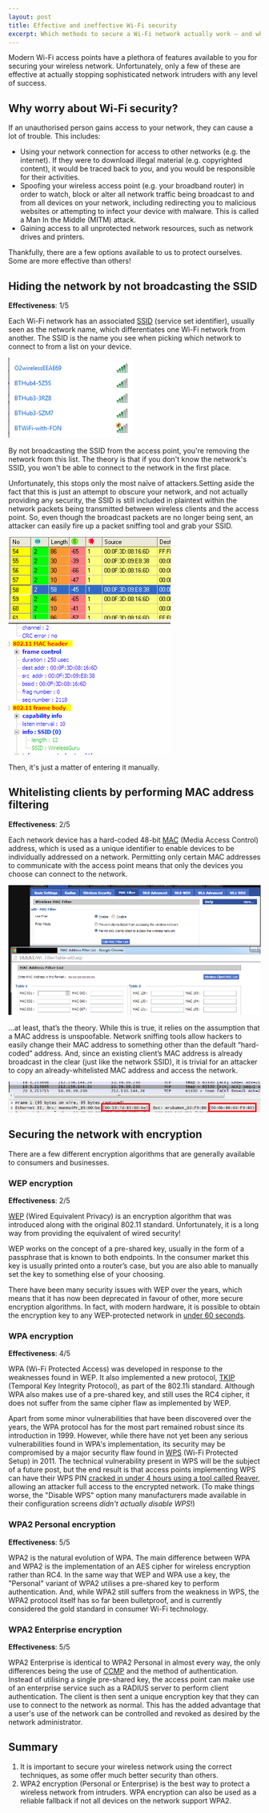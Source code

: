 ```yaml
---
layout: post
title: Effective and ineffective Wi-Fi security
excerpt: Which methods to secure a Wi-Fi network actually work — and which are just bumps on the road to an attacker gaining full access to your private network?
---
```


Modern Wi-Fi access points have a plethora of features available to you for securing your wireless network. Unfortunately, only a few of these are effective at actually stopping sophisticated network intruders with any level of success.

## Why worry about Wi-Fi security?

If an unauthorised person gains access to your network, they can cause a lot of trouble. This includes:

* Using your network connection for access to other networks (e.g. the internet). If they were to download illegal material (e.g. copyrighted content), it would be traced back to *you*, and you would be responsible for their activities.
* Spoofing your wireless access point (e.g. your broadband router) in order to watch, block or alter all network traffic being broadcast to and from all devices on your network, including redirecting you to malicious websites or attempting to infect your device with malware. This is called a Man In the Middle (MITM) attack.
* Gaining access to all unprotected network resources, such as network drives and printers.

Thankfully, there are a few options available to us to protect ourselves. Some are more effective than others!

## Hiding the network by not broadcasting the SSID

**Effectiveness**: 1/5

Each Wi-Fi network has an associated [SSID](http://www.webopedia.com/TERM/S/SSID.html) (service set identifier), usually seen as the network name, which differentiates one Wi-Fi network from another. The SSID is the name you see when picking which network to connect to from a list on your device.

![SSIDs](assets/images/SSIDs.png)

By not broadcasting the SSID from the access point, you're removing the network from this list. The theory is that if you don't know the network's SSID, you won't be able to connect to the network in the first place.

Unfortunately, this stops only the most naïve of attackers.Setting aside the fact that this is just an attempt to obscure your network, and not actually providing any security, the SSID is still included in plaintext within the network packets being transmitted between wireless clients and the access point. So, even though the broadcast packets are no longer being sent, an attacker can easily fire up a packet sniffing tool and grab your SSID.

![Hidden SSID](assets/images/hidden-SSID.png)

Then, it's just a matter of entering it manually.

## Whitelisting clients by performing MAC address filtering

**Effectiveness**: 2/5

Each network device has a hard-coded 48-bit [MAC](https://en.wikipedia.org/wiki/MAC_address) (Media Access Control) address, which is used as a unique identifier to enable devices to be individually addressed on a network. Permitting only certain MAC addresses to communicate with the access point means that only the devices you choose can connect to the network.

![Whitelisted MAC addresses](assets/images/Whitelisted-MAC-addresses.png)

…at least, that’s the theory. While this is true, it relies on the assumption that a MAC address is unspoofable. Network sniffing tools allow hackers to easily change their MAC address to something other than the default “hard-coded” address. And, since an existing client’s MAC address is already broadcast in the clear (just like the network SSID), it is trivial for an attacker to copy an already-whitelisted MAC address and access the network.

![MAC address capture](assets/images/MAC-address-capture.png)

## Securing the network with encryption

There are a few different encryption algorithms that are generally available to consumers and businesses.

### WEP encryption

**Effectiveness**: 2/5

[WEP](https://en.wikipedia.org/wiki/Wired_Equivalent_Privacy) (Wired Equivalent Privacy) is an encryption algorithm that was introduced along with the original 802.11 standard. Unfortunately, it is a long way from providing the equivalent of wired security!

WEP works on the concept of a pre-shared key, usually in the form of a passphrase that is known to both endpoints. In the consumer market this key is usually printed onto a router’s case, but you are also able to manually set the key to something else of your choosing.

There have been many security issues with WEP over the years, which means that it has now been deprecated in favour of other, more secure encryption algorithms. In fact, with modern hardware, it is possible to obtain the encryption key to any WEP-protected network in [under 60 seconds](http://eprint.iacr.org/2007/120.pdf).

### WPA encryption

**Effectiveness**: 4/5

WPA (Wi-Fi Protected Access) was developed in response to the weaknesses found in WEP. It also implemented a new protocol, [TKIP](http://en.wikipedia.org/wiki/Temporal_Key_Integrity_Protocol) (Temporal Key Integrity Protocol), as part of the 802.11i standard. Although WPA also makes use of a pre-shared key, and still uses the RC4 cipher, it does not suffer from the same cipher flaw as implemented by WEP.

Apart from some minor vulnerabilities that have been discovered over the years, the WPA protocol has for the most part remained robust since its introduction in 1999. However, while there have not yet been any serious vulnerabilities found in WPA's implementation, its security may be compromised by a major security flaw found in [WPS](http://en.wikipedia.org/wiki/Wi-Fi_Protected_Setup) (Wi-Fi Protected Setup) in 2011. The technical vulnerability present in WPS will be the subject of a future post, but the end result is that access points implementing WPS can have their WPS PIN [cracked in under 4 hours using a tool called Reaver](https://code.google.com/p/reaver-wps/), allowing an attacker full access to the encrypted network. (To make things worse, the "Disable WPS" option many manufacturers made available in their configuration screens *didn't actually disable WPS*!)

### WPA2 Personal encryption

**Effectiveness**: 5/5

WPA2 is the natural evolution of WPA. The main difference between WPA and WPA2 is the implementation of an AES cipher for wireless encryption rather than RC4. In the same way that WEP and WPA use a key, the "Personal" variant of WPA2 utilises a pre-shared key to perform authentication. And, while WPA2 still suffers from the weakness in WPS, the WPA2 protocol itself has so far been bulletproof, and is currently considered the gold standard in consumer Wi-Fi technology.

### WPA2 Enterprise encryption

**Effectiveness**: 5/5

WPA2 Enterprise is identical to WPA2 Personal in almost every way, the only differences being the use of [CCMP](http://www.tech-faq.com/ccmp-counter-mode-with-cipher-block-chaining-message-authentication-code-protocol.html) and the method of authentication. Instead of utilising a single pre-shared key, the access point can make use of an enterprise service such as a RADIUS server to perform client authentication. The client is then sent a unique encryption key that they can use to connect to the network as normal. This has the added advantage that a user's use of the network can be controlled and revoked as desired by the network administrator.

## Summary

1. It is important to secure your wireless network using the correct techniques, as some offer much better security than others.
2. WPA2 encryption (Personal or Enterprise) is the best way to protect a wireless network from intruders. WPA encryption can also be used as a reliable fallback if not all devices on the network support WPA2.
